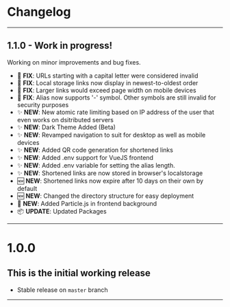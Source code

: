 # Changelog

---

## 1.1.0 - Work in progress!

Working on minor improvements and bug fixes.

- :bug: **FIX**: URLs starting with a capital letter were considered invalid
- :bug: **FIX**: Local storage links now display in newest-to-oldest order
- :bug: **FIX**: Larger links would exceed page width on mobile devices
- :bug: **FIX**: Alias now supports '-' symbol. Other symbols are still invalid for security purposes
- :sparkles: **NEW**: New atomic rate limiting based on IP address of the user that even works on dsitributed servers
- :sparkles: **NEW**: Dark Theme Added (Beta) 
- :sparkles: **NEW**: Revamped navigation to suit for desktop as well as mobile devices
- :sparkles: **NEW**: Added QR code generation for shortened links
- :sparkles: **NEW**: Added .env support for VueJS frontend
- :sparkles: **NEW**: Added .env variable for setting the alias length.
- :sparkles: **NEW**: Shortened links are now stored in browser's localstorage
- :new: **NEW**: Shortened links now expire after 10 days on their own by default
- :new: **NEW**: Changed the directory structure for easy deployment
- :lipstick: **NEW**: Added Particle.js in frontend background
- :package: **UPDATE**: Updated Packages

---

# 1.0.0

## This is the initial working release

- Stable release on `master` branch

---

